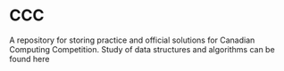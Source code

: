 # CCC
A repository for storing practice and official solutions for Canadian Computing Competition. Study of data structures and algorithms can be found here 
